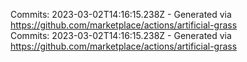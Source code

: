 Commits: 2023-03-02T14:16:15.238Z - Generated via https://github.com/marketplace/actions/artificial-grass
<br>
Commits: 2023-03-02T14:16:15.238Z - Generated via https://github.com/marketplace/actions/artificial-grass
<br>
